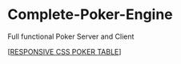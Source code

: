 # Complete-Poker-Engine
Full functional Poker Server and Client

[<a href="https://github.com/infocular/responsive-poker-table">RESPONSIVE CSS POKER TABLE</a>]

